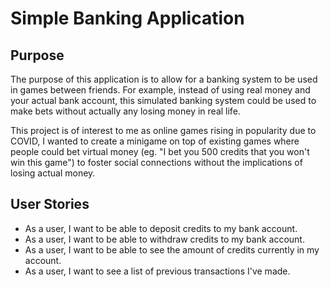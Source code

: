 # Simple Banking Application 

## Purpose

The purpose of this application is to allow for a banking system to be used in games between friends. 
For example, instead of using real money and your actual bank account, this simulated banking system could be used to 
make bets without actually any losing money in real life. 

This project is of interest to me as online games rising in popularity due to COVID, 
I wanted to create a minigame on top of existing games where people could bet virtual money (eg. "I bet you 500 credits 
that you won't win this game") to foster social connections without the implications of losing actual money.


## User Stories 
- As a user, I want to be able to deposit credits to my bank account. 
- As a user, I want to be able to withdraw credits to my bank account. 
- As a user, I want to be able to see the amount of credits currently in my account. 
- As a user, I want to see a list of previous transactions I've made. 





